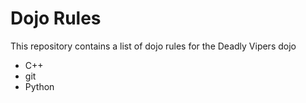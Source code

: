 Dojo Rules
==========

This repository contains a list of dojo rules for the Deadly Vipers dojo

* C++
* git
* Python

